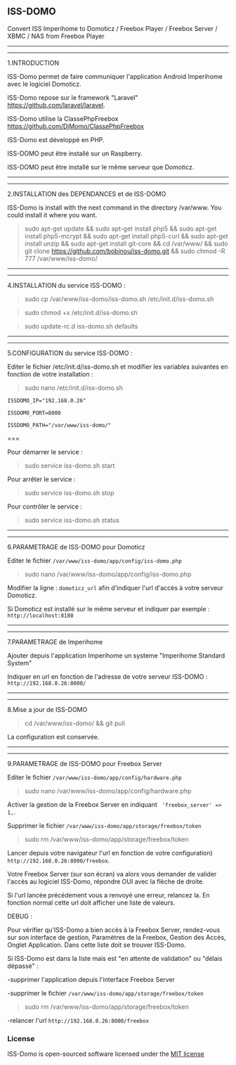 ISS-DOMO
---

Convert ISS Imperihome to Domoticz / Freebox Player / Freebox Server / XBMC / NAS from Freebox Player


---
---
1.INTRODUCTION

ISS-Domo permet de faire communiquer l'application Android Imperihome avec le logiciel Domoticz.

ISS-Domo repose sur le framework "Laravel" https://github.com/laravel/laravel.

ISS-Domo utilise la ClassePhpFreebox https://github.com/DjMomo/ClassePhpFreebox

ISS-Domo est développé en PHP.

ISS-DOMO peut être installé sur un Raspberry.

ISS-DOMO peut être installé sur le même serveur que Domoticz.

---
---
2.INSTALLATION des DEPENDANCES et de ISS-DOMO

ISS-Domo is install with the next command in the directory /var/www. You could install it where you want.

> sudo apt-get update && sudo apt-get install php5 && sudo apt-get install php5-mcrypt && sudo apt-get install php5-curl && sudo apt-get install unzip && sudo apt-get install git-core && cd /var/www/ && sudo git clone https://github.com/bobinou/iss-domo.git && sudo chmod -R 777 /var/www/iss-domo/

---
---
4.INSTALLATION du service ISS-DOMO :

> sudo cp /var/www/iss-domo/iss-domo.sh /etc/init.d/iss-domo.sh

> sudo chmod +x /etc/init.d/iss-domo.sh

> sudo update-rc.d iss-domo.sh defaults

---
---
5.CONFIGURATION du service ISS-DOMO :

Editer le fichier /etc/init.d/iss-domo.sh et modifier les variables suivantes en fonction de votre installation :

> sudo nano /etc/init.d/iss-domo.sh

``` ISSDOMO_IP="192.168.0.26" ```

``` ISSDOMO_PORT=8000 ```

``` ISSDOMO_PATH="/var/www/iss-domo/" ```

===

Pour démarrer le service :

> sudo service iss-domo.sh start

Pour arrêter le service :

> sudo service iss-domo.sh stop

Pour contrôler le service :

> sudo service iss-domo.sh status


---
---
6.PARAMETRAGE de ISS-DOMO pour Domoticz

Editer le fichier ```/var/www/iss-domo/app/config/iss-domo.php```

> sudo nano /var/www/iss-domo/app/config/iss-domo.php

Modifier la ligne : ```domoticz_url``` afin d'indiquer l'url d'accès à votre serveur Domoticz.

Si Domoticz est installé sur le même serveur et indiquer par exemple : ```http://localhost:8180```

---
---
7.PARAMETRAGE de Imperihome

Ajouter depuis l'application Imperihome un systeme "Imperihome Standard System"

Indiquer en url en fonction de l'adresse de votre serveur ISS-DOMO : ```http://192.168.0.26:8000/```

---
---
8.Mise a jour de ISS-DOMO

> cd /var/www/iss-domo/ && git pull

La configuration est conservée.

---
---
9.PARAMETRAGE de ISS-DOMO pour Freebox Server

Editer le fichier ```/var/www/iss-domo/app/config/hardware.php```

> sudo nano /var/www/iss-domo/app/config/hardware.php

Activer la gestion de la Freebox Server en indiquant ``` 'freebox_server' => 1,```.

Supprimer le fichier ```/var/www/iss-domo/app/storage/freebox/token```

> sudo rm /var/www/iss-domo/app/storage/freebox/token

Lancer depuis votre navigateur l'url en fonction de votre configuration) ```http://192.168.0.26:8000/freebox```.

Votre Freebox Server (sur son écran) va alors vous demander de valider l'accès au logiciel ISS-Domo, répondre OUI avec la flèche de droite.

Si l'url lancée précédement vous a renvoyé une erreur, relancez la. En fonction normal cette url doit afficher une liste de valeurs.

DEBUG :

Pour vérifier qu'ISS-Domo a bien accès à la Freebox Server, rendez-vous sur son interface de gestion, Paramètres de la Freebox, Gestion des Accès, Onglet Application. Dans cette liste doit se trouver ISS-Domo.

Si ISS-Domo est dans la liste mais est "en attente de validation" ou "délais dépassé" :

-supprimer l'application depuis l'interface Freebox Server

-supprimer le fichier ```/var/www/iss-domo/app/storage/freebox/token```

> sudo rm /var/www/iss-domo/app/storage/freebox/token

-relancer l'url ```http://192.168.0.26:8000/freebox```


### License

ISS-Domo is open-sourced software licensed under the [MIT license](http://opensource.org/licenses/MIT)
